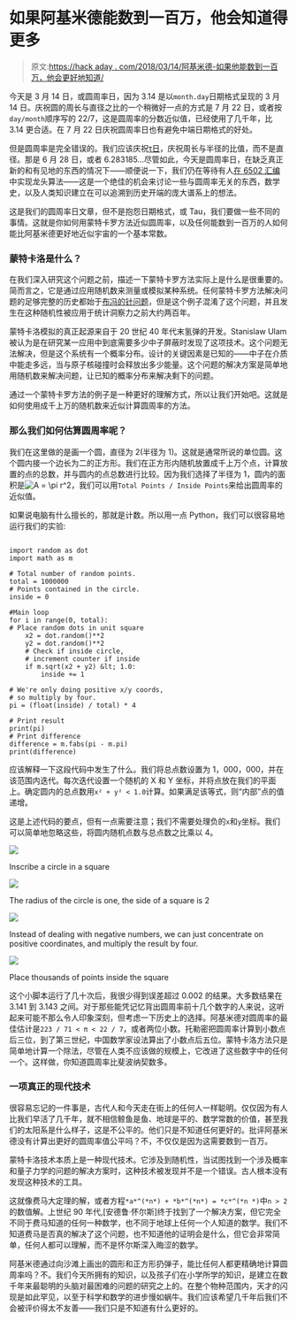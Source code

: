 # 如果阿基米德能数到一百万，他会知道得更多

> 原文:[https://hack aday . com/2018/03/14/阿基米德-如果他能数到一百万，他会更好地知道/](https://hackaday.com/2018/03/14/archimedes-would-have-known-better-if-he-could-count-to-a-million/)

今天是 3 月 14 日，或圆周率日，因为 3.14 是以`month.day`日期格式呈现的 3 月 14 日。庆祝圆的周长与直径之比的一个稍微好一点的方式是 7 月 22 日，或者按`day/month`顺序写的 22/7，这是圆周率的分数近似值，已经使用了几千年，比 3.14 更合适。在 7 月 22 日庆祝圆周率日也有避免中端日期格式的好处。

但是圆周率是完全错误的。我们应该庆祝[τ日](https://tauday.com/)，庆祝周长与半径的比值，而不是直径。那是 6 月 28 日，或者 6.283185…尽管如此，今天是圆周率日，在缺乏真正新的和有见地的东西的情况下——顺便说一下，我们仍在等待有人[在 6502 汇编](https://twitter.com/brainwagon/status/972228698593140736)中实现龙头算法——这是一个绝佳的机会来讨论一些与圆周率无关的东西，数学史，以及人类知识建立在可以追溯到历史开端的庞大谱系上的想法。

这是我们的圆周率日文章，但不是抱怨日期格式，或 Tau，我们要做一些不同的事情。这就是你如何用蒙特卡罗方法近似圆周率，以及任何能数到一百万的人如何能比阿基米德更好地近似宇宙的一个基本常数。

### 蒙特卡洛是什么？

在我们深入研究这个问题之前，描述一下蒙特卡罗方法实际上是什么是很重要的。简而言之，它是通过应用随机数来测量或模拟某种系统。任何蒙特卡罗方法解决问题的足够完整的历史都始于[布冯的针问题](https://en.wikipedia.org/wiki/Buffon%27s_needle)，但是这个例子混淆了这个问题，并且发生在这种随机性被应用于统计洞察力之前大约两百年。

蒙特卡洛模拟的真正起源来自于 20 世纪 40 年代末氢弹的开发。Stanislaw Ulam 被认为是在研究某一应用中到底需要多少中子屏蔽时发现了这项技术。这个问题无法解决，但是这个系统有一个概率分布。设计的关键因素是已知的——中子在介质中能走多远，当与原子核碰撞时会释放出多少能量。这个问题的解决方案是简单地用随机数来解决问题，让已知的概率分布来解决剩下的问题。

通过一个蒙特卡罗方法的例子是一种更好的理解方式，所以让我们开始吧。这就是如何使用成千上万的随机数来近似计算圆周率的方法。

### 那么我们如何估算圆周率呢？

我们在这里做的是画一个圆，直径为 2(半径为 1)。这就是通常所说的单位圆。这个圆内接一个边长为二的正方形。我们在正方形内随机放置成千上万个点，计算放置的点的总数，并与圆内的点总数进行比较。因为我们选择了半径为 1，圆内的面积是![A = \pi r^2 ](../Images/efbf5abedd3b10aa9cc9cc5be2dd1c83.png)，我们可以用`Total Points / Inside Points`来给出圆周率的近似值。

如果说电脑有什么擅长的，那就是计数。所以用一点 Python，我们可以很容易地运行我们的实验:

```

import random as dot
import math as m

# Total number of random points.
total = 1000000
# Points contained in the circle.
inside = 0

#Main loop
for i in range(0, total):
# Place random dots in unit square
    x2 = dot.random()**2
    y2 = dot.random()**2
    # Check if inside circle,
    # increment counter if inside
    if m.sqrt(x2 + y2) &lt; 1.0:
        inside += 1

# We're only doing positive x/y coords,
# so multiply by four.
pi = (float(inside) / total) * 4

# Print result
print(pi)
# Print difference
difference = m.fabs(pi - m.pi)
print(difference)

```

应该解释一下这段代码中发生了什么。我们将总点数设置为 1，000，000，并在该范围内迭代。每次迭代设置一个随机的 X 和 Y 坐标，并将点放在我们的平面上。确定圆内的总点数用`x² + y² < 1.0`计算。如果满足该等式，则“内部”点的值递增。

这是上述代码的要点，但有一点需要注意；我们不需要处理负的`x`和`y`坐标。我们可以简单地忽略这些，将圆内随机点数与总点数之比乘以 4。

![](../Images/034d50a9a0affea9d9b0b23498693b1c.png)

Inscribe a circle in a square

![](../Images/6358aa88cda201278e9fae07715ea3a8.png)

The radius of the circle is one, the side of a square is 2

![](../Images/7cf60b04aaa5e6032e4c89724e9cce7f.png)

Instead of dealing with negative numbers, we can just concentrate on positive coordinates, and multiply the result by four.

![](../Images/654b75d1c28b09b0710e285c67700fa1.png)

Place thousands of points inside the square

这个小脚本运行了几十次后，我很少得到误差超过 0.002 的结果。大多数结果在 3.141 到 3.143 之间。对于那些能凭记忆背出圆周率前十几个数字的人来说，这听起来可能不那么令人印象深刻，但考虑一下历史上的选择。阿基米德对圆周率的最佳估计是`223 / 71 < π < 22 / 7`，或者两位小数。托勒密把圆周率计算到小数点后三位，到了第三世纪，中国数学家设法算出了小数点后五位。蒙特卡洛方法只是简单地计算一个除法，尽管在人类不应该做的规模上，它改进了这些数字中的任何一个。这样做，你知道圆周率比斐波纳契数多。

### 一项真正的现代技术

很容易忘记的一件事是，古代人和今天走在街上的任何人一样聪明。仅仅因为有人比我们早活了几千年，就不相信鲸鱼是鱼、地球是平的、数学常数的价值，甚至我们的太阳系是什么样子，这是不公平的。他们只是不知道任何更好的。批评阿基米德没有计算出更好的圆周率值公平吗？不，不仅仅是因为这需要数到一百万。

蒙特卡洛技术本质上是一种现代技术。它涉及到随机性，当试图找到一个涉及概率和量子力学的问题的解决方案时，这种技术被发现并不是一个错误。古人根本没有发现这种技术的工具。

这就像费马大定理的解，或者方程`*a*^(*n*) + *b*^(*n*) = *c*^(*n *)`中`n > 2`的数值解。上世纪 90 年代,[安德鲁·怀尔斯]终于找到了一个解决方案，但它完全不同于费马知道的任何一种数学，也不同于地球上任何一个人知道的数学。我们不知道费马是否真的解决了这个问题，也不知道他的证明会是什么，但它会非常简单，任何人都可以理解，而不是怀尔斯深入晦涩的数学。

阿基米德通过向沙滩上画出的圆形和正方形扔弹子，能比任何人都更精确地计算圆周率吗？不。我们今天所拥有的知识，以及孩子们在小学所学的知识，是建立在数千年来最聪明的头脑对最困难的问题的研究之上的。在整个物种范围内，天才的闪现是如此罕见，以至于科学和数学的进步慢如蜗牛。我们应该希望几千年后我们不会被评价得太不友善——我们只是不知道有什么更好的。